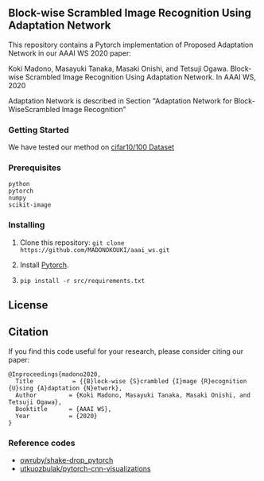 ## Block-wise Scrambled Image Recognition Using Adaptation Network

This repository contains a Pytorch implementation of Proposed Adaptation Network in our AAAI WS 2020 paper:

Koki Madono, Masayuki Tanaka, Masaki Onishi, and Tetsuji Ogawa. Block-wise Scrambled Image Recognition Using Adaptation Network. In AAAI WS, 2020
<!-- [Arxiv] () -->

Adaptation Network is described in Section "Adaptation Network for Block-WiseScrambled Image Recognition"
<!-- <!-- Muhammed Kocabas, Salih Karagoz, Emre Akbas. MultiPoseNet: Fast Multi-Person Pose Estimation using Pose Residual Network. In ECCV, 2018. [Arxiv](https://arxiv.org/abs/1807.04067) - -->

### Getting Started
We have tested our method on [cifar10/100 Dataset](https://www.cs.toronto.edu/~kriz/cifar.html)

### Prerequisites
```
python
pytorch
numpy
scikit-image
```

### Installing

1. Clone this repository: 
`git clone https://github.com/MADONOKOUKI/aaai_ws.git`

2. Install [Pytorch](https://pytorch.org/).

3. ```pip install -r src/requirements.txt```

<!-- 4. To download COCO dataset train2017 and val2017 annotations run: `bash data/coco.sh`. (data size: ~240Mb)

## Training

`python main.py`

For more options take a look at `opt.py`

## Results
Results on COCO val2017 Ground Truth data.

```
 Average Precision  (AP) @[ IoU=0.50:0.95 | area=   all | maxDets= 20 ] = 0.894
 Average Precision  (AP) @[ IoU=0.50      | area=   all | maxDets= 20 ] = 0.971
 Average Precision  (AP) @[ IoU=0.75      | area=   all | maxDets= 20 ] = 0.912
 Average Precision  (AP) @[ IoU=0.50:0.95 | area=medium | maxDets= 20 ] = 0.875
 Average Precision  (AP) @[ IoU=0.50:0.95 | area= large | maxDets= 20 ] = 0.918
 Average Recall     (AR) @[ IoU=0.50:0.95 | area=   all | maxDets= 20 ] = 0.909
 Average Recall     (AR) @[ IoU=0.50      | area=   all | maxDets= 20 ] = 0.972
 Average Recall     (AR) @[ IoU=0.75      | area=   all | maxDets= 20 ] = 0.928
 Average Recall     (AR) @[ IoU=0.50:0.95 | area=medium | maxDets= 20 ] = 0.896
 Average Recall     (AR) @[ IoU=0.50:0.95 | area= large | maxDets= 20 ] = 0.947
```

<!--  -->
## License

## Citation
If you find this code useful for your research, please consider citing our paper:
```
@Inproceedings{madono2020,
  Title           = {{B}lock-wise {S}crambled {I}mage {R}ecognition {U}sing {A}daptation {N}etwork},
  Author         = {Koki Madono, Masayuki Tanaka, Masaki Onishi, and Tetsuji Ogawa},
  Booktitle      = {AAAI WS},
  Year           = {2020}
}
```

### Reference codes

- [owruby/shake-drop_pytorch](https://github.com/owruby/shake-drop_pytorch)
- [utkuozbulak/pytorch-cnn-visualizations](https://github.com/utkuozbulak/pytorch-cnn-visualizations/blob/master/src/inverted_representation.py)